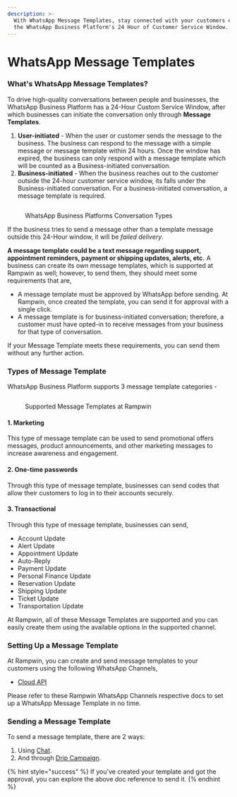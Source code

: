 ```yaml
---
description: >-
  With WhatsApp Message Templates, stay connected with your customers even after
  the WhatsApp Business Platform's 24 Hour of Customer Service Window.
---
```


# WhatsApp Message Templates

### What's WhatsApp Message Templates?

To drive high-quality conversations between people and businesses, the WhatsApp Business Platform has a 24-Hour Custom Service Window, after which businesses can initiate the conversation only through **Message Templates**.

1. **User-initiated** - When the user or customer sends the message to the business. The business can respond to the message with a simple message or message template within 24 hours. Once the window has expired, the business can only respond with a message template which will be counted as a Business-initiated conversation.
2. **Business-initiated** - When the business reaches out to the customer outside the 24-hour customer service window, its falls under the Business-initiated conversation. For a business-initiated conversation, a message template is required.

<figure><img src="https://files.gitbook.com/v0/b/gitbook-x-prod.appspot.com/o/spaces%2FhElFPtMZjXYjDDMBT5q2%2Fuploads%2Famd3K2ea0SkpCz4S5hxw%2FWhatsApp%20Business%20Platform%20Conversation%20Types.png?alt=media&#x26;token=73e6e906-0623-4e72-bbfd-9e67447e588d" alt=""><figcaption><p>WhatsApp Business Platforms Conversation Types</p></figcaption></figure>

If the business tries to send a message other than a template message outside this 24-Hour window, it will be _failed delivery_.

**A message template could be a text message regarding support, appointment reminders, payment or shipping updates, alerts, etc.** A business can create its own message templates, which is supported at Rampwin as well; however, to send them, they should meet some requirements that are,

* A message template must be approved by WhatsApp before sending. At Rampwin, once created the template, you can send it for approval with a single click.
* A message template is for business-initiated conversation; therefore, a customer must have opted-in to receive messages from your business for that type of conversation.

If your Message Template meets these requirements, you can send them without any further action.

### Types of Message Template

WhatsApp Business Platform supports 3 message template categories -

<figure><img src="https://files.gitbook.com/v0/b/gitbook-x-prod.appspot.com/o/spaces%2FhElFPtMZjXYjDDMBT5q2%2Fuploads%2F2dOChMB4DsReL35z4QKl%2FMessage%20Templates%20Supported%20at%20RUM%20Work.png?alt=media&#x26;token=20ac108a-681e-40b7-9d44-b699be9dbdad" alt=""><figcaption><p>Supported Message Templates at Rampwin</p></figcaption></figure>

#### 1. Marketing

This type of message template can be used to send promotional offers messages, product announcements, and other marketing messages to increase awareness and engagement.

#### 2. One-time passwords

Through this type of message template, businesses can send codes that allow their customers to log in to their accounts securely.

#### 3. Transactional

Through this type of message template, businesses can send,

* Account Update
* Alert Update
* Appointment Update
* Auto-Reply
* Payment Update
* Personal Finance Update
* Reservation Update
* Shipping Update
* Ticket Update
* Transportation Update

At Rampwin, all of these Message Templates are supported and you can easily create them using the available options in the supported channel.

### Setting Up a Message Template

At Rampwin, you can create and send message templates to your customers using the following WhatsApp Channels,

* [Cloud API](https://github.com/rampwin/rampwin-gitbook-docs/blob/main/broken-reference/README.md)

Please refer to these Rampwin WhatsApp Channels respective docs to set up a WhatsApp Message Template in no time.

### Sending a Message Template

To send a message template, there are 2 ways:

1. Using [Chat](chat.md).
2. And through [Drip Campaign](drip-campaigns.md).

{% hint style="success" %}
If you've created your template and got the approval, you can explore the above doc reference to send it.
{% endhint %}
